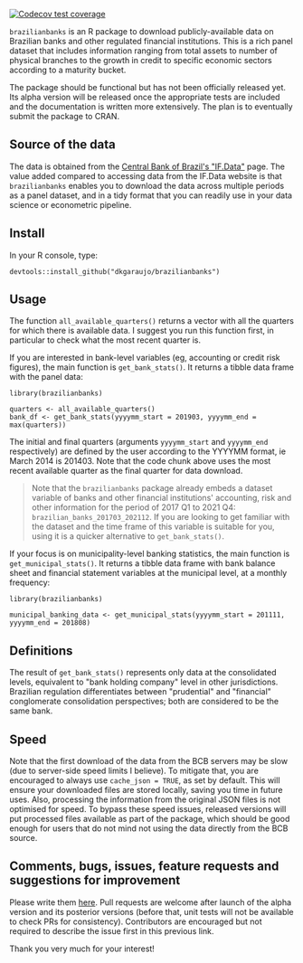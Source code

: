 <!-- badges: start -->
[![Codecov test coverage](https://codecov.io/gh/dkgaraujo/brazilianbanks/branch/main/graph/badge.svg)](https://app.codecov.io/gh/dkgaraujo/brazilianbanks?branch=main)
<!-- badges: end -->

`brazilianbanks` is an R package to download publicly-available data on Brazilian banks and other regulated financial institutions. This is a rich panel dataset that includes information ranging from total assets to number of physical branches to the growth in credit to specific economic sectors according to a maturity bucket. 

The package should be functional but has not been officially released yet. Its alpha version will be released once the appropriate tests are included and the documentation is written more extensively. The plan is to eventually submit the package to CRAN.

## Source of the data
The data is obtained from the [Central Bank of Brazil's "IF.Data"](https://www3.bcb.gov.br/ifdata) page. The value added compared to accessing data from the IF.Data website is that `brazilianbanks` enables you to download the data across multiple periods as a panel dataset, and in a tidy format that you can readily use in your data science or econometric pipeline.

## Install
In your R console, type:
```
devtools::install_github("dkgaraujo/brazilianbanks")
```

## Usage
The function `all_available_quarters()` returns a vector with all the quarters for which there is available data. I suggest you run this function first, in particular to check what the most recent quarter is.

If you are interested in bank-level variables (eg, accounting or credit risk figures), the main function is `get_bank_stats()`. It returns a tibble data frame with the panel data:

```
library(brazilianbanks)

quarters <- all_available_quarters()
bank_df <- get_bank_stats(yyyymm_start = 201903, yyyymm_end = max(quarters))
```

The initial and final quarters (arguments `yyyymm_start` and `yyyymm_end` respectively) are defined by the user according to the YYYYMM format, ie March 2014 is 201403. Note that the code chunk above uses the most recent available quarter as the final quarter for data download.

> Note that the `brazilianbanks` package already embeds a dataset variable of banks and other financial institutions' accounting, risk and other information for the period of 2017 Q1 to 2021 Q4: `brazilian_banks_201703_202112`. If you are looking to get familiar with the dataset and the time frame of this variable is suitable for you, using it is a quicker alternative to `get_bank_stats()`.

If your focus is on municipality-level banking statistics, the main function is `get_municipal_stats()`. It returns a tibble data frame with bank balance sheet and financial statement variables at the municipal level, at a monthly frequency:

```
library(brazilianbanks)

municipal_banking_data <- get_municipal_stats(yyyymm_start = 201111, yyyymm_end = 201808)
```

## Definitions
The result of `get_bank_stats()` represents only data at the consolidated levels, equivalent to "bank holding company" level in other jurisdictions. Brazilian regulation differentiates between "prudential" and "financial" conglomerate consolidation perspectives; both are considered to be the same bank.

## Speed
Note that the first download of the data from the BCB servers may be slow (due to server-side speed limits I believe). To mitigate that, you are encouraged to always use `cache_json = TRUE`, as set by default. This will ensure your downloaded files are stored locally, saving you time in future uses. Also, processing the information from the original JSON files is not optimised for speed. To bypass these speed issues, released versions will put processed files available as part of the package, which should be good enough for users that do not mind not using the data directly from the BCB source.

## Comments, bugs, issues, feature requests and suggestions for improvement
Please write them [here](https://github.com/dkgaraujo/brazilianbanks/issues). Pull requests are welcome after launch of the alpha version and its posterior versions (before that, unit tests will not be available to check PRs for consistency). Contributors are encouraged but not required to describe the issue first in this previous link.

Thank you very much for your interest!
